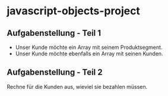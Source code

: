 # javascript-objects-project

## Aufgabenstellung - Teil 1
* Unser Kunde möchte ein Array mit seinem Produktsegment.
* Unser Kunde möchte ebenfalls ein Array mit seinen Kunden.

## Aufgabenstellung - Teil 2
Rechne für die Kunden aus, wieviel sie bezahlen müssen.
